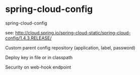 # spring-cloud-config
spring-cloud-config

see: http://cloud.spring.io/spring-cloud-static/spring-cloud-config/1.4.3.RELEASE/


Custom parent config repository (application, label, password)

Deploy key in file or in classpath

Security on web-hook endpoint
